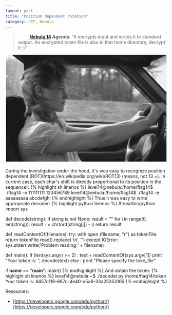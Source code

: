 ```yaml
---
layout: post
title: "Position dependent rotation"
category: CTF, Nebula
---
```


>&nbsp;&nbsp;&nbsp;&nbsp;&nbsp;&nbsp;&nbsp;&nbsp; **[Nebula 14](http://exploit-exercises.com/nebula/level14) Agenda**: "It encrypts input and writes it to standard output. An encrypted token file is also in that home directory, decrypt it :)"

<center>
	<img src="/images/2015-06-20-position_dependent_rot/c2dd6bd93fcd7be403b850dbf.jpg">
</center>
<br />
During the investigation under the hood, it's was easy to recognize position dependent [ROT](https://en.wikipedia.org/wiki/ROT13) (means, not 13 =). In current case, each char's shift is directly proportional to its position in the sequence):
{% highlight sh linenos %}
level14@nebula:/home/flag14$ ./flag14 -e
111111111
123456789
level14@nebula:/home/flag14$ ./flag14 -e
aaaaaaaaa
abcdefghi
{% endhighlight %}
Thus it was easy to write appropriate decoder:
{% highlight python linenos %}
#!/usr/bin/python
import sys

def decode(string):
    if string is not None:
        result = ""
        for i in range(0, len(string)):
            result += chr(ord(string[i]) - i)
        return result


def readContentOf(filename):
    try:
        with open (filename, "r") as tokenFile:
            return tokenFile.read().replace('\n', '')
    except IOError:
        sys.stderr.write('Problem reading:' + filename)


def main():
    if (len(sys.argv) >= 2) :
        text = readContentOf(sys.argv[1])
        print "Your token is: ", decode(text)
    else :
        print "Please specify the toke_file"


if __name__ == "__main__":
     main()
{% endhighlight %}
And obtain the token:
{% highlight sh linenos %}
level14@nebula:~$ ./decoder.py /home/flag14/token 
Your token is:  8457c118-887c-4e40-a5a6-33a25353165
{% endhighlight %}

Resources:

 * [https://developers.google.com/edu/python/](https://developers.google.com/edu/python/)